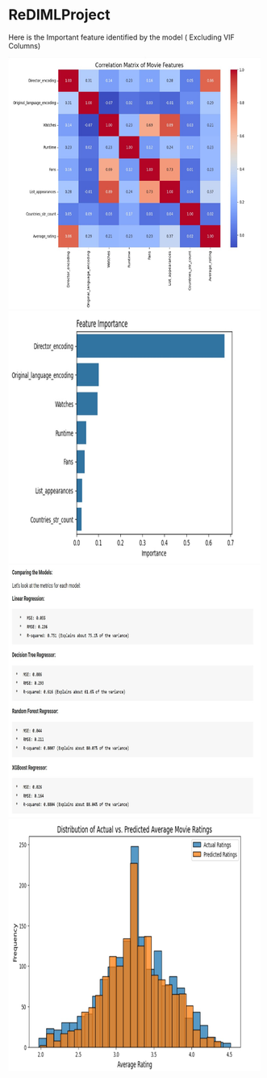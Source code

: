 # ReDIMLProject
Here is the Important feature identified by the model ( Excluding VIF Columns)
<p float="left">
  
  <img src="/images/Correlation_Matrix.jpg" alt="Correlation Matrix" width="500" height="500" />
  <img src="/images/Feature_imp_randomsearched_vif.jpg" alt="Feature Importance" width="500" height="500" />
  <img src="/images/Model_Comparision.jpg" alt="Model Comparison" width="500" height="500" />
  <img src="/images/Comparison_Actual_Predicted_randomsearched_vif.jpg" alt="Actual vs Predicted" width="500" height="500" />
</p>
